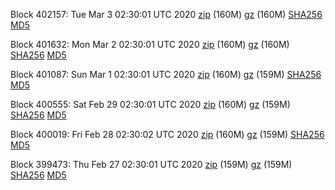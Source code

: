 Block 402157: Tue Mar  3 02:30:01 UTC 2020 [zip](https://files.01coin.io/mainnet/2020-03-03/bootstrap.dat.zip) (160M) [gz](https://files.01coin.io/mainnet/2020-03-03/bootstrap.dat.tar.gz) (160M) [SHA256](https://files.01coin.io/mainnet/2020-03-03/sha256.txt) [MD5](https://files.01coin.io/mainnet/2020-03-03/md5.txt)

Block 401632: Mon Mar  2 02:30:01 UTC 2020 [zip](https://files.01coin.io/mainnet/2020-03-02/bootstrap.dat.zip) (160M) [gz](https://files.01coin.io/mainnet/2020-03-02/bootstrap.dat.tar.gz) (160M) [SHA256](https://files.01coin.io/mainnet/2020-03-02/sha256.txt) [MD5](https://files.01coin.io/mainnet/2020-03-02/md5.txt)

Block 401087: Sun Mar  1 02:30:01 UTC 2020 [zip](https://files.01coin.io/mainnet/2020-03-01/bootstrap.dat.zip) (160M) [gz](https://files.01coin.io/mainnet/2020-03-01/bootstrap.dat.tar.gz) (159M) [SHA256](https://files.01coin.io/mainnet/2020-03-01/sha256.txt) [MD5](https://files.01coin.io/mainnet/2020-03-01/md5.txt)

Block 400555: Sat Feb 29 02:30:01 UTC 2020 [zip](https://files.01coin.io/mainnet/2020-02-29/bootstrap.dat.zip) (160M) [gz](https://files.01coin.io/mainnet/2020-02-29/bootstrap.dat.tar.gz) (159M) [SHA256](https://files.01coin.io/mainnet/2020-02-29/sha256.txt) [MD5](https://files.01coin.io/mainnet/2020-02-29/md5.txt)

Block 400019: Fri Feb 28 02:30:02 UTC 2020 [zip](https://files.01coin.io/mainnet/2020-02-28/bootstrap.dat.zip) (160M) [gz](https://files.01coin.io/mainnet/2020-02-28/bootstrap.dat.tar.gz) (159M) [SHA256](https://files.01coin.io/mainnet/2020-02-28/sha256.txt) [MD5](https://files.01coin.io/mainnet/2020-02-28/md5.txt)

Block 399473: Thu Feb 27 02:30:01 UTC 2020 [zip](https://files.01coin.io/mainnet/2020-02-27/bootstrap.dat.zip) (159M) [gz](https://files.01coin.io/mainnet/2020-02-27/bootstrap.dat.tar.gz) (159M) [SHA256](https://files.01coin.io/mainnet/2020-02-27/sha256.txt) [MD5](https://files.01coin.io/mainnet/2020-02-27/md5.txt)
